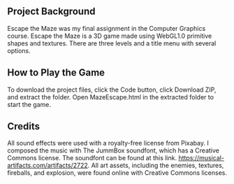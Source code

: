 ## Project Background
Escape the Maze was my final assignment in the Computer Graphics course. 
Escape the Maze is a 3D game made using WebGL1.0 primitive shapes and textures.
There are three levels and a title menu with several options.

## How to Play the Game
To download the project files, click the Code button, click Download ZIP, and extract the folder.
Open MazeEscape.html in the extracted folder to start the game.

## Credits
All sound effects were used with a royalty-free license from Pixabay.
I composed the music with The JummBox soundfont, which has a Creative Commons license.
The soundfont can be found at this link. https://musical-artifacts.com/artifacts/2722.
All art assets, including the enemies, textures, fireballs, and explosion, were found online with Creative Commons licenses.
